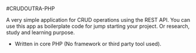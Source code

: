 #CRUDOUTRA-PHP

A very simple application for CRUD operations using the REST API.
You can use this app as boilerplate code for jump starting your project.
Or research, study and learning purpose.

- Written in core PHP (No framework or third party tool used).
